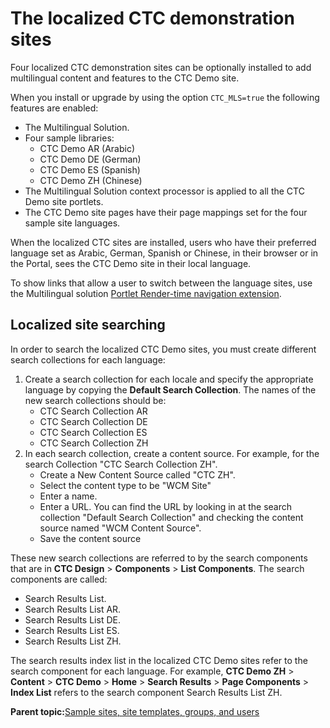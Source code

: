 # The localized CTC demonstration sites

Four localized CTC demonstration sites can be optionally installed to add multilingual content and features to the CTC Demo site.

When you install or upgrade by using the option `CTC_MLS=true` the following features are enabled:

-   The Multilingual Solution.
-   Four sample libraries:
    -   CTC Demo AR \(Arabic\)
    -   CTC Demo DE \(German\)
    -   CTC Demo ES \(Spanish\)
    -   CTC Demo ZH \(Chinese\)
-   The Multilingual Solution context processor is applied to all the CTC Demo site portlets.
-   The CTC Demo site pages have their page mappings set for the four sample site languages.

When the localized CTC sites are installed, users who have their preferred language set as Arabic, German, Spanish or Chinese, in their browser or in the Portal, sees the CTC Demo site in their local language.

To show links that allow a user to switch between the language sites, use the Multilingual solution [Portlet Render-time navigation extension](../wcm/wcm_mls_ext_portlet.md).

## Localized site searching

In order to search the localized CTC Demo sites, you must create different search collections for each language:

1.  Create a search collection for each locale and specify the appropriate language by copying the **Default Search Collection**. The names of the new search collections should be:
    -   CTC Search Collection AR
    -   CTC Search Collection DE
    -   CTC Search Collection ES
    -   CTC Search Collection ZH
2.  In each search collection, create a content source. For example, for the search Collection "CTC Search Collection ZH".
    -   Create a New Content Source called "CTC ZH".
    -   Select the content type to be "WCM Site"
    -   Enter a name.
    -   Enter a URL. You can find the URL by looking in at the search collection "Default Search Collection" and checking the content source named "WCM Content Source".
    -   Save the content source

These new search collections are referred to by the search components that are in **CTC Design** \> **Components** \> **List Components**. The search components are called:

-   Search Results List.
-   Search Results List AR.
-   Search Results List DE.
-   Search Results List ES.
-   Search Results List ZH.

The search results index list in the localized CTC Demo sites refer to the search component for each language. For example, **CTC Demo ZH** \> **Content** \> **CTC Demo** \> **Home** \> **Search Results** \> **Page Components** \> **Index List** refers to the search component Search Results List ZH.

**Parent topic:**[Sample sites, site templates, groups, and users](../ctc/ctc-assets-sample-sites.md)

